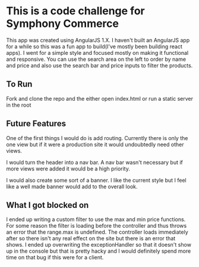 # This is a code challenge for Symphony Commerce

This app was created using AngularJS 1.X. I haven't built an AngularJS app for a while so this was a fun app to build(I've mostly been building react apps). I went for a simple style and focused mostly on making it functional and responsive. You can use the search area on the left to order by name and price and also use the search bar and price inputs to filter the products.

## To Run

Fork and clone the repo and the either open index.html or run a static server in the root

## Future Features

One of the first things I would do is add routing. Currently there is only the one view but if it were a production site it would undoubtedly need other views.

I would turn the header into a nav bar. A nav bar wasn't necessary but if more views were added it would be a high priority.

I would also create some sort of a banner. I like the current style but I feel like a well made banner would add to the overall look.

## What I got blocked on

I ended up writing a custom filter to use the max and min price functions. For some reason the filter is loading before the controller and thus throws an error that the range.max is undefined. The controller loads immediately after so there isn't any real effect on the site but there is an error that shows. I ended up overwriting the exceptionHandler so that it doesn't show up in the console but that is pretty hacky and I would definitely spend more time on that bug if this were for a client. 
